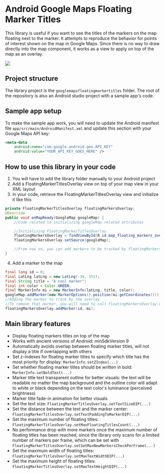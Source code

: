 # Android Google Maps Floating Marker Titles
This library is useful if you want to see the titles of the markers on the map floating next to the marker. It attempts to reproduce the behavior for points of interest shown on the map in Google Maps. Since there is no way to draw directly into the map component, it works as a view to apply on top of the map as an overlay.

![](./visual_demo.gif)

## Project structure
The library project is the `googlemapsfloatingmarkertitles` folder. The root of the repository is also an Android studio project with a sample app's code.

## Sample app setup
To make the sample app work, you will need to update the Android manifest file `app/src/main/AndroidManifest.xml` and update this section with your Google Maps API key:
```xml
<meta-data
    android:name="com.google.android.geo.API_KEY"
    android:value="YOUR_API_KEY_GOES_HERE" />
```

## How to use this library in your code
1. You will have to add the library folder manually to your Android project
2. Add a FloatingMarkerTitlesOverlay view on top of your map view in your XML layout
3. In your code, retrieve the FloatingMarkerTitlesOverlay view and initialize it like this
```java
private FloatingMarkerTitlesOverlay floatingMarkersOverlay;
@Override
public void onMapReady(GoogleMap googleMap) {
    //Code related to initializing googleMap related attributes

    //Initializing FloatingMarkerTitlesOverlay
    floatingMarkersOverlay = findViewById(R.id.map_floating_markers_overlay);
    floatingMarkersOverlay.setSource(googleMap);

    //From now on, you can add markers to be tracked by floatingMarkersOverlay
}
```
4. Add a marker to the map
```java
final long id = 0;
final LatLng latLng = new LatLng(-34, 151);
final String title = "A cool marker";
final int color = Color.GREEN;
final MarkerInfo mi = new MarkerInfo(latLng, title, color);
googleMap.addMarker(new MarkerOptions().position(mi.getCoordinates()));
//Adding the marker to track by the overlay
//To remove that marker, you will need to call floatingMarkersOverlay.removeMarker(id)
floatingMarkersOverlay.addMarker(id, mi);
```

## Main library features
- Display floating markers titles on top of the map
- Works with ancient versions of Android: minSdkVersion 9
- Automatically avoids overlap between floating marker titles, will not display a title if overlapping with others
- Set z-indexes for floating marker titles to specify which title has the most priority for display: <code>MarkerInfo.setZIndex(...)</code>
- Set whether floating marker titles should be written in bold: <code>MarkerInfo.setBoldText(...)</code>
- Marker title text transparent outline for better visuals: the text will be readable no matter the map background and the outline color will adapt to white or black depending on the text color's luminance (perceived brightness)
- Marker title fade-in animation for better visuals
- Set the text size: <code>FloatingMarkerTitlesOverlay.setTextSizeDIP(...)</code>
- Set the distance between the text and the marker center: <code>FloatingMarkerTitlesOverlay.setTextPaddingToMarkerDIP(...)</code>
- Set the maximum number of floating titles: <code>FloatingMarkerTitlesOverlay.setMaxFloatingTitlesCount(...)</code>
- No performance drop with more markers once the maximum number of floating titles has been reached, since the library only scans for a limited number of markers per frame, which can be set with <code>FloatingMarkerTitlesOverlay.setSetMaxNewMarkersCheckPerFrame(...)</code>
- Set the maximum width of floating titles: <code>FloatingMarkerTitlesOverlay.setMaxTextWidthDIP(...)</code>
- Set the maximum height of floating titles: <code>FloatingMarkerTitlesOverlay.setMaxTextHeightDIP(...)</code>
